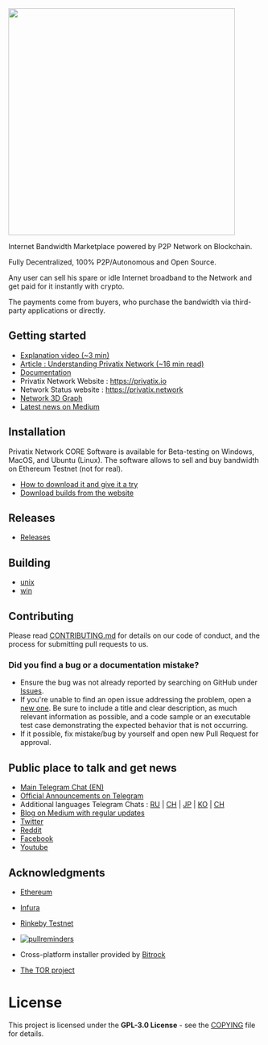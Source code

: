 <img src="logo.png" width="450"/>

Internet Bandwidth Marketplace powered by P2P Network on Blockchain.

Fully Decentralized, 100% P2P/Autonomous and Open Source. 

Any user can sell his spare or idle Internet broadband to the Network and get paid for it instantly with crypto. 

The payments come from buyers, who purchase the bandwidth via third-party applications or directly.


## Getting started
- [Explanation video (~3 min)](https://www.youtube.com/watch?v=kH8tDnMoaYk)
- [Article : Understanding Privatix Network (~16 min read)](https://medium.com/privatix/understanding-privatix-network-76026eeae870)
- [Documentation](https://docs.privatix.network/)
- Privatix Network Website : https://privatix.io 
- Network Status website : https://privatix.network 
- [Network 3D Graph](https://privatix.network/graph)
- [Latest news on Medium](https://medium.com/privatix)


## Installation
Privatix Network CORE Software is available for Beta-testing on Windows, MacOS, and Ubuntu (Linux). The software allows to sell and buy bandwidth on Ethereum Testnet (not for real). 

- [How to download it and give it a try](https://docs.privatix.network/support/install)
- [Download builds from the website](https://privatix.io/#download)

## Releases

- [Releases](https://github.com/Privatix/privatix/releases)

## Building

- [unix](build/unix/README.md)
- [win](build/win/README.md)

## Contributing

Please read [CONTRIBUTING.md](CONTRIBUTING.md) for details on our code of conduct, and the process for submitting pull requests to us.

### Did you find a bug or a documentation mistake?

- Ensure the bug was not already reported by searching on GitHub under [Issues](https://github.com/Privatix/privatix/issues).
- If you're unable to find an open issue addressing the problem, open a [new one](https://github.com/Privatix/privatix/issues/new). Be sure to include a title and clear description, as much relevant information as possible, and a code sample or an executable test case demonstrating the expected behavior that is not occurring.
- If it possible, fix mistake/bug by yourself and open new Pull Request for approval.

## Public place to talk and get news

- [Main Telegram Chat (EN)](https://t.me/privatix)
- [Official Announcements on Telegram](https://t.me/privatix_official)
- Additional languages Telegram Chats : [RU](https://t.me/privatix_ru) | [CH](https://t.me/privatix_cn) | [JP](https://t.me/privatix_jp) |  [KO](https://t.me/privatix_ko) | [CH](https://t.me/privatix_cn)
- [Blog on Medium with regular updates](https://medium.com/privatix)
- [Twitter](https://twitter.com/Privatix1)
- [Reddit](https://www.reddit.com/r/privatix)
- [Facebook](http://facebook.com/privatix.ltd)
- [Youtube](https://www.youtube.com/channel/UC45KNwm-mmHADAR6jylrklg)

## Acknowledgments 

- [Ethereum](https://github.com/ethereum)

- [Infura](https://infura.io/)

- [Rinkeby Testnet](https://rinkeby.io)

- [![pullreminders](https://pullreminders.com/badge.svg)](https://pullreminders.com?ref=badge)

- Cross-platform installer provided by [Bitrock](https://Bitrock.com)

- [The TOR project](https://github.com/TheTorProject)


# License

This project is licensed under the **GPL-3.0 License** - see the
[COPYING](COPYING) file for details.
